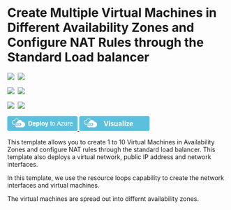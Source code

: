 # Create Multiple Virtual Machines in Different Availability Zones and Configure NAT Rules through the Standard Load balancer

<IMG SRC="https://azurequickstartsservice.blob.core.windows.net/badges/201-multi-vm-lb-zones/PublicLastTestDate.svg" />&nbsp;
<IMG SRC="https://azurequickstartsservice.blob.core.windows.net/badges/201-multi-vm-lb-zones/PublicDeployment.svg" />&nbsp;

<IMG SRC="https://azurequickstartsservice.blob.core.windows.net/badges/201-multi-vm-lb-zones/FairfaxLastTestDate.svg" />&nbsp;
<IMG SRC="https://azurequickstartsservice.blob.core.windows.net/badges/201-multi-vm-lb-zones/FairfaxDeployment.svg" />&nbsp;

<IMG SRC="https://azurequickstartsservice.blob.core.windows.net/badges/201-multi-vm-lb-zones/BestPracticeResult.svg" />&nbsp;
<IMG SRC="https://azurequickstartsservice.blob.core.windows.net/badges/201-multi-vm-lb-zones/CredScanResult.svg" />&nbsp;

<a href="https://portal.azure.com/#create/Microsoft.Template/uri/https%3A%2F%2Fraw.githubusercontent.com%2FAzure%2Fazure-quickstart-templates%2Fmaster%2F201-multi-vm-lb-zones%2Fazuredeploy.json" target="_blank">
    <img src="https://raw.githubusercontent.com/Azure/azure-quickstart-templates/master/1-CONTRIBUTION-GUIDE/images/deploytoazure.png"/>
</a>
<a href="http://armviz.io/#/?load=https%3A%2F%2Fraw.githubusercontent.com%2FAzure%2Fazure-quickstart-templates%2Fmaster%2F201-multi-vm-lb-zones%2Fazuredeploy.json" target="_blank">
    <img src="https://raw.githubusercontent.com/Azure/azure-quickstart-templates/master/1-CONTRIBUTION-GUIDE/images/visualizebutton.png"/>
</a>

This template allows you to create 1 to 10 Virtual Machines in Availability Zones and configure NAT rules through the standard load balancer. This template also deploys a virtual network, public IP address and network interfaces.

In this template, we use the resource loops capability to create the network interfaces and virtual machines.

The virtual machines are spread out into differnt availability zones.

